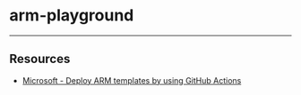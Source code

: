 # arm-playground

---

## Resources

* [Microsoft - Deploy ARM templates by using GitHub Actions](https://docs.microsoft.com/en-us/azure/azure-resource-manager/templates/deploy-github-actions)